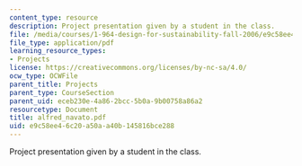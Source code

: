 ```yaml
---
content_type: resource
description: Project presentation given by a student in the class.
file: /media/courses/1-964-design-for-sustainability-fall-2006/e9c58ee46c20a50aa40b145816bce288_alfred_navato.pdf
file_type: application/pdf
learning_resource_types:
- Projects
license: https://creativecommons.org/licenses/by-nc-sa/4.0/
ocw_type: OCWFile
parent_title: Projects
parent_type: CourseSection
parent_uid: eceb230e-4a86-2bcc-5b0a-9b00758a86a2
resourcetype: Document
title: alfred_navato.pdf
uid: e9c58ee4-6c20-a50a-a40b-145816bce288
---
```

Project presentation given by a student in the class.
